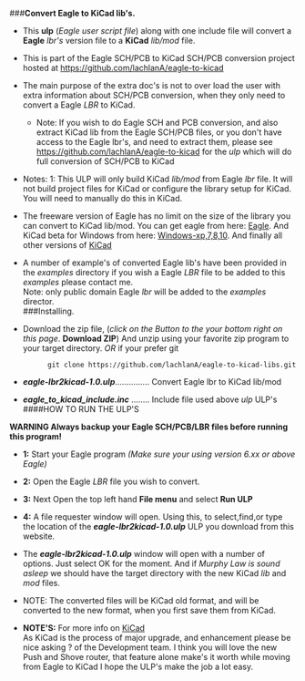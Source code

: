 ###**Convert Eagle to KiCad lib's.**


* This **ulp** (*Eagle user script file*) along with one include file will convert a **Eagle** *lbr's* version file to a **KiCad** *lib/mod* file.  

* This is part of the Eagle SCH/PCB to KiCad SCH/PCB conversion project hosted at https://github.com/lachlanA/eagle-to-kicad  

* The main purpose of the extra doc's is not to over load the user with extra information about SCH/PCB conversion, when they only need to convert a Eagle *LBR* to KiCad.  
	* Note: If you wish to do Eagle SCH and PCB conversion, and also extract KiCad lib from the Eagle SCH/PCB files, or you don't have access to the Eagle lbr's, and need to extract them, please see https://github.com/lachlanA/eagle-to-kicad for the *ulp* which will do full conversion of SCH/PCB to KiCad  

* Notes: 1: This ULP will only build KiCad *lib/mod* from Eagle *lbr* file. It will not build project files for KiCad or configure the library setup for KiCad. You will need to manually do this in KiCad.  

* The freeware version of Eagle has no limit on the size of the library you can convert to KiCad lib/mod. You can get eagle from here:  [Eagle](http://www.cadsoftusa.com/download-eagle/).  And KiCad beta for Windows from here: [Windows-xp,7,8,10](http://downloads.kicad-pcb.org/windows/).  And finally all other versions of [KiCad](http://kicad-pcb.org/download/)

* A number of example's of converted Eagle lib's have been provided in the *examples* directory if you wish a Eagle *LBR* file to be added to this *examples* please contact me.  
    Note: only public domain Eagle *lbr* will be added to the *examples* director.  
###Installing.
* Download the zip file, (*click on the Button to the your bottom right on this page*. **Download ZIP**) And unzip using your favorite zip program to your target directory. *OR* if your prefer git

			git clone https://github.com/lachlanA/eagle-to-kicad-libs.git  

* ***eagle-lbr2kicad-1.0.ulp***...............  Convert Eagle lbr to KiCad lib/mod  
* ***eagle_to_kicad_include.inc*** ........  Include file used above *ulp* ULP's  
####HOW TO RUN THE ULP'S 
 
 **WARNING Always backup your Eagle SCH/PCB/LBR files before running this program!**  
 
* **1:** Start your Eagle program *(Make sure your using  version 6.xx or above Eagle)*

* **2:** Open the Eagle *LBR* file you wish to convert.

* **3:** Next Open the top left hand  **File menu** and select  **Run ULP**  

* **4:** A file requester window will open.  Using this, to select,find,or type the location of the ***eagle-lbr2kicad-1.0.ulp*** ULP you download from this website.

* The ***eagle-lbr2kicad-1.0.ulp*** window will open with a number of options. Just select OK for the moment.  And if *Murphy Law  is sound asleep* we should have the target directory with the new KiCad *lib* and *mod* files.
* NOTE: The converted files will be KiCad old format, and will be converted to the new format, when you first save them from KiCad.



* **NOTE'S:**   For more info on [KiCad](http://www.kicad-pcb.org/display/KICAD/Installing+KiCad)  
As KiCad is the process of major upgrade,  and enhancement  please be nice asking ? of the Development team.  I think you  will love the new Push and Shove router, that feature alone make's it worth while moving from Eagle to KiCad I hope the ULP's  make the job a lot easy.




  

